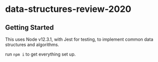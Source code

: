 # data-structures-review-2020

## Getting Started

This uses Node v12.3.1, with Jest for testing, to implement common data structures and algorithms.

run `npm i` to get everything set up.
